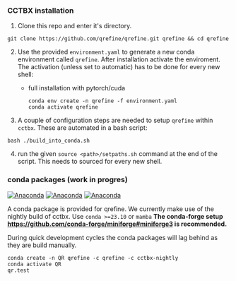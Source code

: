 ### CCTBX installation

1.  Clone this repo and enter it's directory.

```
git clone https://github.com/qrefine/qrefine.git qrefine && cd qrefine
```

2.  Use the provided `environment.yaml` to generate a new conda environment called `qrefine`. After installation activate the enviroment. The activation (unless set to automatic) has to be done for every new shell:

    - full installation with pytorch/cuda
      ```
      conda env create -n qrefine -f environment.yaml
      conda activate qrefine
      ```

3.  A couple of configuration steps are needed to setup `qrefine` within `cctbx`. These are automated in a bash script:

```
bash ./build_into_conda.sh
```

4.  run the given `source <path>/setpaths.sh` command at the end of the script. This needs to sourced for every new shell.



### conda packages (work in progres)

[![Anaconda](https://anaconda.org/qrefine/qrefine/badges/latest_release_date.svg)](https://anaconda.org/qrefine/qrefine)
[![Anaconda](https://anaconda.org/qrefine/qrefine/badges/version.svg)](https://anaconda.org/qrefine/qrefine)
[![Anaconda](https://anaconda.org/qrefine/qrefine/badges/platforms.svg)](https://anaconda.org/qrefine/qrefine)

A conda package is provided for qrefine. We currently make use of the nightly build of cctbx. Use `conda >=23.10` or `mamba`
**The conda-forge setup https://github.com/conda-forge/miniforge#miniforge3 is recommended.**

During quick development cycles the conda packages will lag behind as they are build manually.

```
conda create -n QR qrefine -c qrefine -c cctbx-nightly
conda activate QR
qr.test
```

